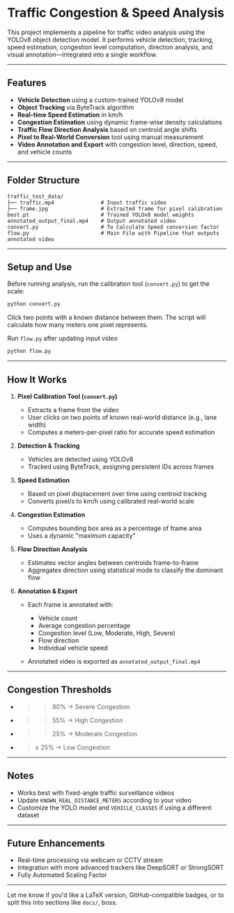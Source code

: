 # Traffic Congestion & Speed Analysis

This project implements a pipeline for traffic video analysis using the YOLOv8 object detection model. It performs vehicle detection, tracking, speed estimation, congestion level computation, direction analysis, and visual annotation—integrated into a single workflow.

---

## Features

* **Vehicle Detection** using a custom-trained YOLOv8 model
* **Object Tracking** via ByteTrack algorithm
* **Real-time Speed Estimation** in km/h
* **Congestion Estimation** using dynamic frame-wise density calculations
* **Traffic Flow Direction Analysis** based on centroid angle shifts
* **Pixel to Real-World Conversion** tool using manual measurement
* **Video Annotation and Export** with congestion level, direction, speed, and vehicle counts

---



## Folder Structure

```
traffic_test_data/
├── traffic.mp4               # Input traffic video
├── frame.jpg                 # Extracted frame for pixel calibration
best.pt                       # Trained YOLOv8 model weights
annotated_output_final.mp4    # Output annotated video
convert.py                    # To Calculate Speed conversion factor
flow.py                       # Main File with Pipeline that outputs annotated video
```

---

## Setup and Use

Before running analysis, run the calibration tool (`convert.py`) to get the scale:

```bash
python convert.py
```

Click two points with a known distance between them. The script will calculate how many meters one pixel represents.

Run `flow.py` after updating input video

```bash
python flow.py
```

---

## How It Works

1. **Pixel Calibration Tool (`convert.py`)**

   * Extracts a frame from the video
   * User clicks on two points of known real-world distance (e.g., lane width)
   * Computes a meters-per-pixel ratio for accurate speed estimation

2. **Detection & Tracking**

   * Vehicles are detected using YOLOv8
   * Tracked using ByteTrack, assigning persistent IDs across frames

3. **Speed Estimation**

   * Based on pixel displacement over time using centroid tracking
   * Converts pixel/s to km/h using calibrated real-world scale

4. **Congestion Estimation**

   * Computes bounding box area as a percentage of frame area
   * Uses a dynamic "maximum capacity"

5. **Flow Direction Analysis**

   * Estimates vector angles between centroids frame-to-frame
   * Aggregates direction using statistical mode to classify the dominant flow

6. **Annotation & Export**

   * Each frame is annotated with:

     * Vehicle count
     * Average congestion percentage
     * Congestion level (Low, Moderate, High, Severe)
     * Flow direction
     * Individual vehicle speed
   * Annotated video is exported as `annotated_output_final.mp4`

---

## Congestion Thresholds

* > > 80% → Severe Congestion
* > > 55% → High Congestion
* > > 25% → Moderate Congestion
* > ≤ 25% → Low Congestion

---

## Notes

* Works best with fixed-angle traffic surveillance videos
* Update `KNOWN_REAL_DISTANCE_METERS` according to your video
* Customize the YOLO model and `VEHICLE_CLASSES` if using a different dataset

---

## Future Enhancements

* Real-time processing via webcam or CCTV stream
* Integration with more advanced trackers like DeepSORT or StrongSORT
* Fully Automated Scaling Factor

---

Let me know if you'd like a LaTeX version, GitHub-compatible badges, or to split this into sections like `docs/`, boss.
